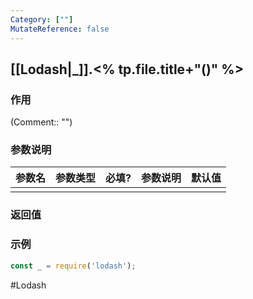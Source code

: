 ```yaml
---
Category: [""]
MutateReference: false
---
```

## [[Lodash|_]].<% tp.file.title+"()" %>
### 作用
(Comment:: "")

### 参数说明
|参数名|参数类型|必填?|参数说明|默认值|
|:-|:-|:-|:-|:-|
||||||

### 返回值


### 示例
```javascript
const _ = require('lodash');

```

#Lodash 
